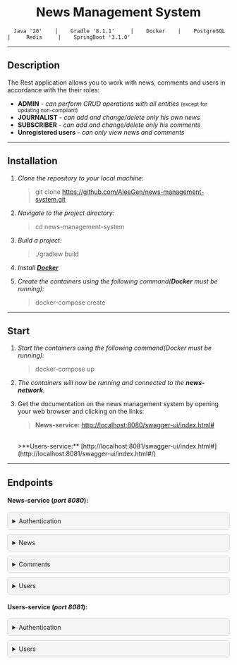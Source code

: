 #	**<div align="center">News Management System</div>**

      Java '20'    |    Gradle '8.1.1'     |    Docker    |    PostgreSQL     |     Redis     |    SpringBoot '3.1.0'

---

## **Description**
The Rest application allows you to work with news, comments and users in accordance with the their roles:

- **ADMIN**					-	*can perform CRUD operations with all entities* <small>(except for updating non-compliant)</small>
- **JOURNALIST**			-	*can add and change/delete only his own news*
- **SUBSCRIBER**			-	*can add and change/delete only his comments*
- **Unregistered users**	-	*can only view news and comments*

___

## **Installation**

1. *Clone the repository to your local machine:*

   >git clone https://github.com/AleeGen/news-management-system.git

2. *Navigate to the project directory:*

   >cd news-management-system

3. *Build a project:*

   >./gradlew build


4. *Install **[Docker](https://www.docker.com/products/docker-desktop/)***

5. *Create the containers using the following command(**Docker** must be running):*
   >docker-compose create

---

## **Start**

1. *Start the containers using the following command(Docker must be running):*

   >docker-compose up


2. *The containers will now be running and connected to the **news-network**.*

3. Get the documentation on the news management system by opening your web browser and clicking on the links:
   <br/>
   >**News-service:**	[http://localhost:8080/swagger-ui/index.html#](http://localhost:8080/swagger-ui/index.html#/)
   <br/>
   >**Users-service:**	[http://localhost:8081/swagger-ui/index.html#](http://localhost:8081/swagger-ui/index.html#/)

---

## **Endpoints**

#### News-service (*port 8080*):
<details style="border: 1px solid #ccc; border-radius: 4px; margin-bottom: 10px;">
  <summary style="padding: 10px; background-color: #f5f5f5; cursor: pointer;">Authentication</summary>

* POST
	- **``/auth/login``**		-	*Get authentication by login and password*
	- **``/auth/register``**	-	*Get authentication by registered user*
	- **``/auth/about_me``**	-	*Get information about the current authenticated user*
</details>

<details style="border: 1px solid #ccc; border-radius: 4px; margin-bottom: 10px;">
  <summary style="padding: 10px; background-color: #f5f5f5; cursor: pointer;">News</summary>

* GET
	- **``/news``**				-	*Get news according to pagination*
	- **``/news/{id}``**		-	*Get news by **id***
* POST
	- **``/news/``**			-	*Сreate news*
* PUT
	- **``/news/{id}``**		-	*Update news*
* PATCH
	- **``/news/{id}``**		-	*Specific news update*
* DELETE
	- **``/news/{id}``**		-	*Delete news by **id***
</details>

<details style="border: 1px solid #ccc; border-radius: 4px; margin-bottom: 10px;">
  <summary style="padding: 10px; background-color: #f5f5f5; cursor: pointer;">Comments</summary>

* GET
	- **``/comments``**				-	*Get comments according to pagination*
	- **``/comments/{id}``**		-	*Get comments by **id***
* POST
	- **``/comments/``**			-	*Сreate comments*
* PUT
	- **``/comments/{id}``**		-	*Update comments*
* PATCH
	- **``/comments/{id}``**		-	*Specific comments update*
* DELETE
	- **``/comments/{id}``**		-	*Delete comments by **id***
</details>

<details style="border: 1px solid #ccc; border-radius: 4px; margin-bottom: 10px;">
  <summary style="padding: 10px; background-color: #f5f5f5; cursor: pointer;">Users</summary>

* GET
	- **``/users``**			-	*Get comments according to pagination*
	- **``/users/{id}``**		-	*Get comments by **id***
* PUT
	- **``/users/{id}``**		-	*Update users*
* DELETE
	- **``/comments/{id}``**	-	*Delete users by **id***
</details>

#### Users-service (*port 8081*):
<details style="border: 1px solid #ccc; border-radius: 4px; margin-bottom: 10px;">
  <summary style="padding: 10px; background-color: #f5f5f5; cursor: pointer;">Authentication</summary>

* POST
	- **``/auth``**				-	*Get authentication by token*
	- **``/auth/login``**		-	*Get authentication by login and password*
	- **``/auth/register``**	-	*Get authentication by registered user*
	- **``/auth/about_me``**	-	*Get information about the current authenticated user*

</details>

<details style="border: 1px solid #ccc; border-radius: 4px; margin-bottom: 10px;">
  <summary style="padding: 10px; background-color: #f5f5f5; cursor: pointer;">Users</summary>

* GET
	- **``/users``**			-	*Get comments according to pagination*
	- **``/users/{id}``**		-	*Get comments by **id***
* PUT
	- **``/users/{id}``**		-	*Update users*
* DELETE
	- **``/comments/{id}``**	-	*Delete users by **id***
</details>
